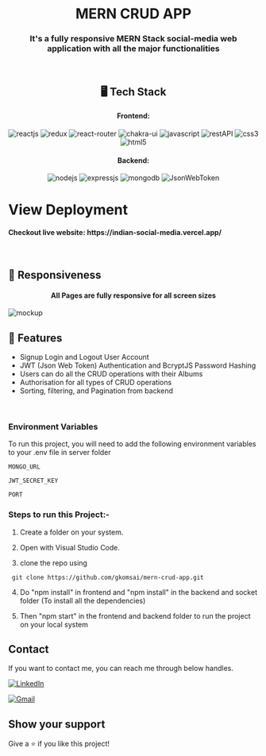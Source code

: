 <h1 align="center">MERN CRUD APP</h1>

<h3 align="center">It's a fully responsive MERN Stack social-media web application with all the major functionalities</h3>

<br />

<h2 align="center">🖥️ Tech Stack</h2>


<h4 align="center">Frontend:</h4>

<p align="center">
  <img src="https://img.shields.io/badge/React-20232A?style=for-the-badge&logo=react&logoColor=61DAFB" alt="reactjs" />
  <img src="https://img.shields.io/badge/Redux-593D88?style=for-the-badge&logo=redux&logoColor=white" alt="redux" />
   <img src="https://img.shields.io/badge/React_Router-CA4245?style=for-the-badge&logo=react-router&logoColor=white" alt="react-router" />
  <img src="https://img.shields.io/badge/Chakra%20UI-3bc7bd?style=for-the-badge&logo=chakraui&logoColor=white" alt="chakra-ui" />
  <img src="https://img.shields.io/badge/JavaScript-323330?style=for-the-badge&logo=javascript&logoColor=F7DF1E" alt="javascript" />
  <img src="https://img.shields.io/badge/Rest_API-02303A?style=for-the-badge&logo=react-router&logoColor=white" alt="restAPI" />
  <img src="https://img.shields.io/badge/CSS3-1572B6?style=for-the-badge&logo=css3&logoColor=white" alt="css3" />
  <img src="https://img.shields.io/badge/HTML5-E34F26?style=for-the-badge&logo=html5&logoColor=white" alt="html5" />
</p>


<h4 align="center">Backend:</h4>

<p align="center">
  <img src="https://img.shields.io/badge/Node.js-339933?style=for-the-badge&logo=nodedotjs&logoColor=white" alt="nodejs" />
  <img src="https://img.shields.io/badge/Express.js-000000?style=for-the-badge&logo=express&logoColor=white" alt="expressjs" />
  <img src="https://img.shields.io/badge/MongoDB-4EA94B?style=for-the-badge&logo=mongodb&logoColor=white" alt="mongodb" />
  <img src="https://img.shields.io/badge/JWT-000000?style=for-the-badge&logo=JSON%20web%20tokens&logoColor=white" alt="JsonWebToken" />

</p>





<h1>View Deployment</h1>
</hr>
<h4>Checkout live website: https://indian-social-media.vercel.app/</h4>
</hr>




<br />

## 🚀 Responsiveness

<h4 align="center">All Pages are fully responsive for all screen sizes</h4>

![mockup](https://user-images.githubusercontent.com/101813593/205062955-45cab395-5da9-46dc-a315-a2390a1bc34a.png)




## 🚀 Features
- Signup Login and Logout User Account
- JWT (Json Web Token) Authentication and BcryptJS Password Hashing 
- Users can do all the CRUD operations with their Albums 
- Authorisation for all types of CRUD operations
- Sorting, filtering, and Pagination from backend
<br />



### Environment Variables

To run this project, you will need to add the following environment variables to your .env file in server folder

`MONGO_URL`

`JWT_SECRET_KEY`

`PORT`


### Steps to run this Project:-

1. Create a folder on your system.

2. Open with Visual Studio Code.

3.  clone the repo using
``` 
 git clone https://github.com/gkomsai/mern-crud-app.git
```

4. Do "npm install" in frontend and "npm install" in the backend and socket folder  (To install all the dependencies)

5. Then "npm start" in the frontend and backend  folder to run the project on your local system


## Contact

If you want to contact me, you can reach me through below handles.

[![LinkedIn](https://camo.githubusercontent.com/a80d00f23720d0bc9f55481cfcd77ab79e141606829cf16ec43f8cacc7741e46/68747470733a2f2f696d672e736869656c64732e696f2f62616467652f4c696e6b6564496e2d3030373742353f7374796c653d666f722d7468652d6261646765266c6f676f3d6c696e6b6564696e266c6f676f436f6c6f723d7768697465)](https://linkedin.com/in/gautam-kumar-9bba54222/) 

[![Gmail](https://user-images.githubusercontent.com/101813593/185589447-6fb65c33-987a-4ecc-b467-03333934276b.png)](mailto:gkomsai788@gmail.com)


## Show your support

Give a ⭐️ if you like this project!
